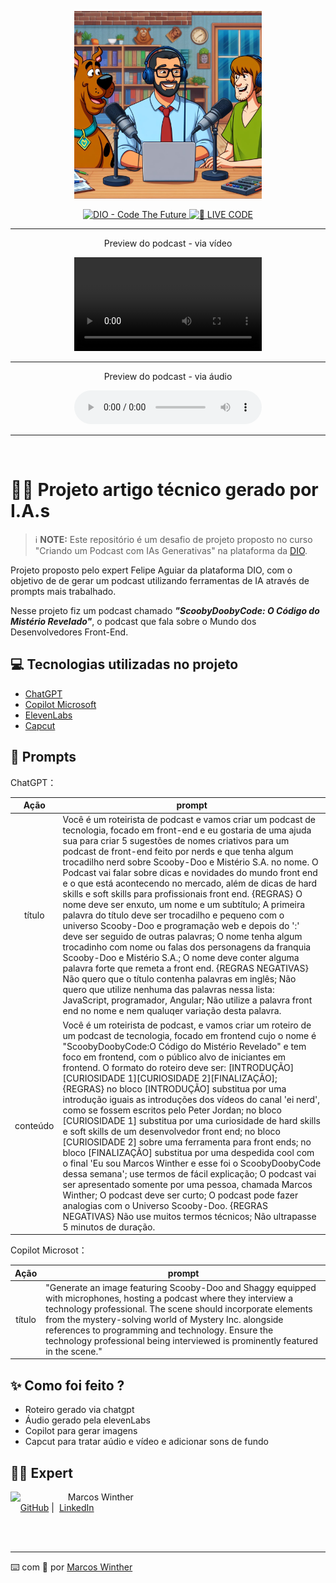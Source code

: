 <p align="center">
   <img 
      src="./assets/cover.jpg"
      width="300"
   />
</p>

<p align="center">
   <a href="https://dio.me/">
      <img 
         src="https://img.shields.io/badge/DIO-Code_The_Future-28DA77?logo=youtube" 
         alt="DIO - Code The Future">
   </a>
   <a href="https://dio.me/">
   <img 
      src="https://img.shields.io/badge/🔴_LIVE_CODE-FF5E72" 
      alt="🔴 LIVE CODE">
   </a>
</p>

-------

<p align="center">
    Preview do podcast - via vídeo
</p>

<div align="center">
   <video controls title="Podcast ScoobyDoobyCode - vídeo">
      <source src="./output/podcast_ScoobyDoobyCode.mp4" type="video/mp4" />
      <a href="https://github.com/MarcosWinther/project-prompts-for-podcast-generate-by-ia/blob/main/output/podcast_ScoobyDoobyCode.mp4"> 🎬 Clique aqui para assistir!</a>
   </video>
</div>

-------

<p align="center">
    Preview do podcast - via áudio
</p>

<div align="center">
    <audio controls title="Podcast ScoobyDoobyCode - áudio">
      <source src="./output/podcast_ScoobyDoobyCode.mp3" type="audio/mpeg" />
     <a href="https://github.com/MarcosWinther/project-prompts-for-podcast-generate-by-ia/blob/main/output/podcast_ScoobyDoobyCode.mp3"> 🎧 Clique aqui para ouvir!</a>
    </audio>
</div>

-------
<br>

# 👨‍💻 Projeto artigo técnico gerado por I.A.s


 > ℹ️ **NOTE:** Este repositório é um desafio de projeto proposto no curso "Criando um Podcast com IAs Generativas" na plataforma da [DIO](https://dio.me).

Projeto proposto pelo expert Felipe Aguiar da plataforma DIO, com o objetivo de  de gerar um podcast utilizando ferramentas de IA através de prompts mais trabalhado.

Nesse projeto fiz um podcast chamado <b><i>"ScoobyDoobyCode: O Código do Mistério Revelado"</i></b>, o podcast que fala sobre o Mundo dos Desenvolvedores Front-End.

## 💻 Tecnologias utilizadas no projeto

- [ChatGPT](https://chat.openai.com/) 
- [Copilot Microsoft](https://copilot.microsoft.com/)
- [ElevenLabs](https://beta.elevenlabs.io/)
- [Capcut](https://www.capcut.com/pt-br/)

## 🧠 Prompts


ChatGPT：

|   Ação   | prompt                                                                                                                                                                                                                                                                         |
| :------: | ------------------------------------------------------------------------------------------------------------------------------------------------------------------------------------------------------------------------------------------------------------------------------ |
|  título  | Você é um roteirista de podcast e vamos criar um podcast de tecnologia, focado em front-end e eu gostaria de uma ajuda sua para criar 5 sugestões de nomes criativos para um podcast de front-end feito por nerds e que tenha algum trocadilho nerd sobre Scooby-Doo e Mistério S.A. no nome. O Podcast vai falar sobre dicas e novidades do mundo front end e o que está acontecendo no mercado, além de dicas de hard skills e soft skills para profissionais front end. {REGRAS} O nome deve ser enxuto, um nome e um subtítulo; A primeira palavra do título deve ser trocadilho e pequeno com o universo Scooby-Doo e programação web e depois do ':' deve ser seguido de outras palavras; O nome tenha algum trocadinho com nome ou falas dos personagens da franquia Scooby-Doo e Mistério S.A.; O nome deve conter alguma palavra forte que remeta a front end. {REGRAS NEGATIVAS} Não quero que o título contenha palavras em inglês; Não quero que utilize nenhuma das palavras nessa lista: JavaScript, programador, Angular; Não utilize a palavra front end no nome e nem qualuqer variação desta palavra.                                                        |
| conteúdo | Você é um roteirista de podcast, e vamos criar um  roteiro de um podcast de tecnologia, focado em frontend cujo o nome é "ScoobyDoobyCode:O Código do Mistério Revelado" e tem foco em frontend,  com o público alvo de iniciantes em frontend. O formato do roteiro deve ser: [INTRODUÇÃO][CURIOSIDADE 1][CURIOSIDADE 2][FINALIZAÇÃO]; {REGRAS} no bloco [INTRODUÇÃO] substitua por uma introdução iguais as introduções dos vídeos do canal 'ei nerd', como se fossem escritos pelo Peter Jordan; no bloco [CURIOSIDADE 1] substitua por uma curiosidade de hard skills e soft skills de um desenvolvedor front end; no bloco [CURIOSIDADE 2] sobre uma ferramenta para front ends; no bloco [FINALIZAÇÃO] substitua por uma despedida cool com o final 'Eu sou Marcos Winther e esse foi o ScoobyDoobyCode dessa semana'; use termos de fácil explicação; O podcast vai ser apresentado somente por uma pessoa, chamada Marcos Winther; O podcast deve ser curto; O podcast pode fazer analogias com o Universo Scooby-Doo. {REGRAS NEGATIVAS} Não use muitos termos técnicos; Não ultrapasse 5 minutos de duração. |


Copilot Microsot：

|  Ação  | prompt                                                                                 |
| :----: | -------------------------------------------------------------------------------------- |
| título | "Generate an image featuring Scooby-Doo and Shaggy equipped with microphones, hosting a podcast where they interview a technology professional. The scene should incorporate elements from the mystery-solving world of Mystery Inc. alongside references to programming and technology. Ensure the technology professional being interviewed is prominently featured in the scene." |

## ✨ Como foi feito ?

- Roteiro gerado via chatgpt
- Áudio gerado pela elevenLabs
- Copilot para gerar imagens
- Capcut para tratar aúdio e vídeo e adicionar sons de fundo

## 👨‍💻 Expert

<p>
   <img 
      align=left 
      margin=10 
      width=80 
      src="https://avatars.githubusercontent.com/u/44624583?v=4"
   />
   <p>&nbsp&nbsp&nbspMarcos Winther<br>
    &nbsp&nbsp&nbsp
    <a href="https://github.com/MarcosWinther">
    GitHub</a>&nbsp;|&nbsp;
    <a href="https://www.linkedin.com/in/marcoswinthersilva/">LinkedIn</a>
   </p>
</p>
<br/><br/>

---

⌨️ com 💜 por [Marcos Winther](https://github.com/MarcosWinther)